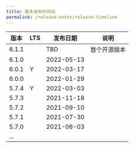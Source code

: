 ```yaml
---
title: 版本发布时间线
permalink: /release-notes/release-timeline
---
```


| 版本  | LTS | 发布日期   | 说明         |
| ----- | --- | ---------- | ------------ |
| 6.1.1 |     | TBD        | 首个开源版本 |
| 6.1.0 |     | 2022-05-13 |              |
| 6.0.1 | Y   | 2022-03-17 |              |
| 6.0.0 |     | 2022-01-29 |              |
| 5.7.4 | Y   | 2022-03-03 |              |
| 5.7.3 |     | 2021-11-18 |              |
| 5.7.2 |     | 2021-09-10 |              |
| 5.7.1 |     | 2021-07-30 |              |
| 5.7.0 |     | 2021-06-03 |              |
| ...   |     |            |              |
